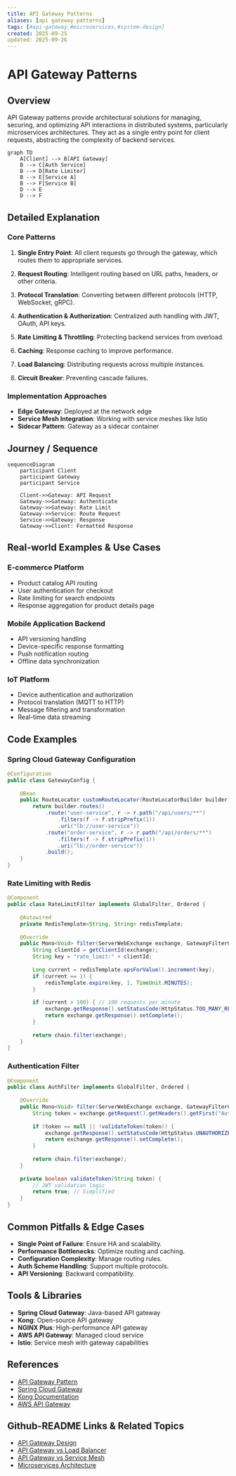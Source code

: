```yaml
---
title: API Gateway Patterns
aliases: [api gateway patterns]
tags: [#api-gateway,#microservices,#system-design]
created: 2025-09-25
updated: 2025-09-26
---
```


# API Gateway Patterns

## Overview

API Gateway patterns provide architectural solutions for managing, securing, and optimizing API interactions in distributed systems, particularly microservices architectures. They act as a single entry point for client requests, abstracting the complexity of backend services.

```mermaid
graph TD
    A[Client] --> B[API Gateway]
    B --> C[Auth Service]
    B --> D[Rate Limiter]
    B --> E[Service A]
    B --> F[Service B]
    D --> E
    D --> F
```

## Detailed Explanation

### Core Patterns

1. **Single Entry Point**: All client requests go through the gateway, which routes them to appropriate services.

2. **Request Routing**: Intelligent routing based on URL paths, headers, or other criteria.

3. **Protocol Translation**: Converting between different protocols (HTTP, WebSocket, gRPC).

4. **Authentication & Authorization**: Centralized auth handling with JWT, OAuth, API keys.

5. **Rate Limiting & Throttling**: Protecting backend services from overload.

6. **Caching**: Response caching to improve performance.

7. **Load Balancing**: Distributing requests across multiple instances.

8. **Circuit Breaker**: Preventing cascade failures.

### Implementation Approaches

- **Edge Gateway**: Deployed at the network edge
- **Service Mesh Integration**: Working with service meshes like Istio
- **Sidecar Pattern**: Gateway as a sidecar container

## Journey / Sequence

```mermaid
sequenceDiagram
    participant Client
    participant Gateway
    participant Service

    Client->>Gateway: API Request
    Gateway->>Gateway: Authenticate
    Gateway->>Gateway: Rate Limit
    Gateway->>Service: Route Request
    Service->>Gateway: Response
    Gateway->>Client: Formatted Response
```

## Real-world Examples & Use Cases

### E-commerce Platform
- Product catalog API routing
- User authentication for checkout
- Rate limiting for search endpoints
- Response aggregation for product details page

### Mobile Application Backend
- API versioning handling
- Device-specific response formatting
- Push notification routing
- Offline data synchronization

### IoT Platform
- Device authentication and authorization
- Protocol translation (MQTT to HTTP)
- Message filtering and transformation
- Real-time data streaming

## Code Examples

### Spring Cloud Gateway Configuration
```java
@Configuration
public class GatewayConfig {
    
    @Bean
    public RouteLocator customRouteLocator(RouteLocatorBuilder builder) {
        return builder.routes()
            .route("user-service", r -> r.path("/api/users/**")
                .filters(f -> f.stripPrefix(1))
                .uri("lb://user-service"))
            .route("order-service", r -> r.path("/api/orders/**")
                .filters(f -> f.stripPrefix(1))
                .uri("lb://order-service"))
            .build();
    }
}
```

### Rate Limiting with Redis
```java
@Component
public class RateLimitFilter implements GlobalFilter, Ordered {
    
    @Autowired
    private RedisTemplate<String, String> redisTemplate;
    
    @Override
    public Mono<Void> filter(ServerWebExchange exchange, GatewayFilterChain chain) {
        String clientId = getClientId(exchange);
        String key = "rate_limit:" + clientId;
        
        Long current = redisTemplate.opsForValue().increment(key);
        if (current == 1) {
            redisTemplate.expire(key, 1, TimeUnit.MINUTES);
        }
        
        if (current > 100) { // 100 requests per minute
            exchange.getResponse().setStatusCode(HttpStatus.TOO_MANY_REQUESTS);
            return exchange.getResponse().setComplete();
        }
        
        return chain.filter(exchange);
    }
}
```

### Authentication Filter
```java
@Component
public class AuthFilter implements GlobalFilter, Ordered {
    
    @Override
    public Mono<Void> filter(ServerWebExchange exchange, GatewayFilterChain chain) {
        String token = exchange.getRequest().getHeaders().getFirst("Authorization");
        
        if (token == null || !validateToken(token)) {
            exchange.getResponse().setStatusCode(HttpStatus.UNAUTHORIZED);
            return exchange.getResponse().setComplete();
        }
        
        return chain.filter(exchange);
    }
    
    private boolean validateToken(String token) {
        // JWT validation logic
        return true; // Simplified
    }
}
```

## Common Pitfalls & Edge Cases

- **Single Point of Failure**: Ensure HA and scalability.
- **Performance Bottlenecks**: Optimize routing and caching.
- **Configuration Complexity**: Manage routing rules.
- **Auth Scheme Handling**: Support multiple protocols.
- **API Versioning**: Backward compatibility.

## Tools & Libraries

- **Spring Cloud Gateway**: Java-based API gateway
- **Kong**: Open-source API gateway
- **NGINX Plus**: High-performance API gateway
- **AWS API Gateway**: Managed cloud service
- **Istio**: Service mesh with gateway capabilities

## References

- [API Gateway Pattern](https://microservices.io/patterns/apigateway.html)
- [Spring Cloud Gateway](https://spring.io/projects/spring-cloud-gateway)
- [Kong Documentation](https://docs.konghq.com/)
- [AWS API Gateway](https://aws.amazon.com/api-gateway/)

## Github-README Links & Related Topics

- [API Gateway Design](../api-gateway-design/README.md)
- [API Gateway vs Load Balancer](../api-gateway-vs-load-balancer/README.md)
- [API Gateway vs Service Mesh](../api-gateway-vs-service-mesh/README.md)
- [Microservices Architecture](../microservices-architecture/README.md)